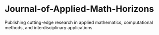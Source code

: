 # Journal-of-Applied-Math-Horizons
Publishing cutting-edge research in applied mathematics, computational methods, and interdisciplinary applications
